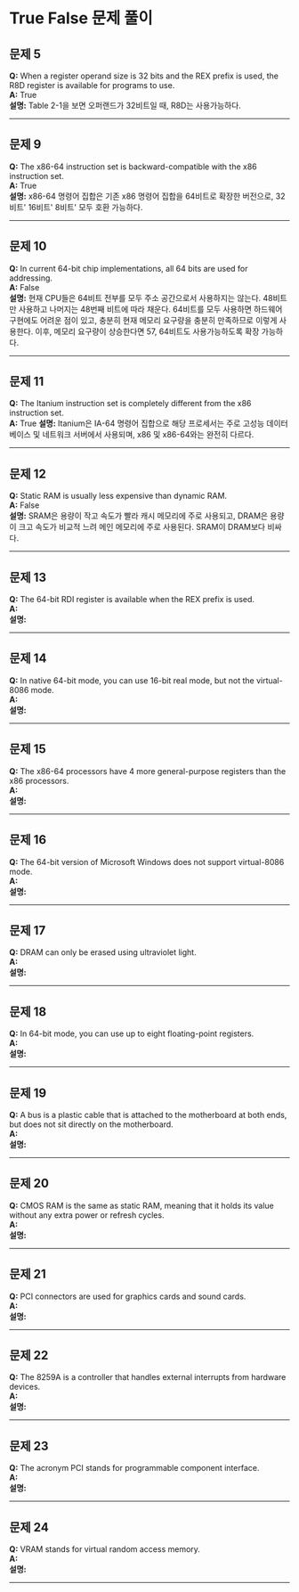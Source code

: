 # True False 문제 풀이  

## 문제 5  
**Q:** When a register operand size is 32 bits and the REX prefix is used, the R8D register is available for programs to use.   
**A:** True  
**설명:** Table 2-1을 보면 오퍼랜드가 32비트일 때, R8D는 사용가능하다.   

---
## 문제 9  
**Q:** The x86-64 instruction set is backward-compatible with the x86 instruction set.  
**A:** True   
**설명:** x86-64 명령어 집합은 기존 x86 명령어 집합을 64비트로 확장한 버전으로, 32비트' 16비트' 8비트' 모두 호환 가능하다.  

---
## 문제 10  
**Q:** In current 64-bit chip implementations, all 64 bits are used for addressing.    
**A:** False   
**설명:** 현재 CPU들은 64비트 전부를 모두 주소 공간으로서 사용하지는 않는다. 48비트만 사용하고 나머지는 48번째 비트에 따라 채운다. 64비트를 모두 사용하면 하드웨어 구현에도 어려운 점이 있고, 충분히 현재 메모리 요구량을 충분히 만족하므로 이렇게 사용한다. 이후, 메모리 요구량이 상승한다면 57, 64비트도 사용가능하도록 확장 가능하다.    

---
## 문제 11  
**Q:** The Itanium instruction set is completely different from the x86 instruction set.   
**A:** True 
**설명:** Itanium은 IA-64 명령어 집합으로 해당 프로세서는 주로 고성능 데이터베이스 및 네트워크 서버에서 사용되며, x86 및 x86-64와는 완전히 다르다.  

---
## 문제 12  
**Q:** Static RAM is usually less expensive than dynamic RAM.   
**A:** False   
**설명:** SRAM은 용량이 작고 속도가 빨라 캐시 메모리에 주로 사용되고, DRAM은 용량이 크고 속도가 비교적 느려 메인 메모리에 주로 사용된다. SRAM이 DRAM보다 비싸다.   

---
## 문제 13  
**Q:** The 64-bit RDI register is available when the REX prefix is used.   
**A:**  
**설명:**  

---
## 문제 14  
**Q:** In native 64-bit mode, you can use 16-bit real mode, but not the virtual-8086 mode.   
**A:**  
**설명:**  

---
## 문제 15      
**Q:** The x86-64 processors have 4 more general-purpose registers than the x86 processors.   
**A:**  
**설명:**  

---
## 문제 16  
**Q:** The 64-bit version of Microsoft Windows does not support virtual-8086 mode.    
**A:**  
**설명:**  

---
## 문제 17    
**Q:** DRAM can only be erased using ultraviolet light.   
**A:**  
**설명:**  

---
## 문제 18  
**Q:** In 64-bit mode, you can use up to eight floating-point registers.   
**A:**  
**설명:**  

---
## 문제 19  
**Q:** A bus is a plastic cable that is attached to the motherboard at both ends, but does not sit directly on the motherboard.   
**A:**  
**설명:**  

---
## 문제 20  
**Q:** CMOS RAM is the same as static RAM, meaning that it holds its value without any extra power or refresh cycles.   
**A:**  
**설명:**  

---
## 문제 21  
**Q:** PCI connectors are used for graphics cards and sound cards.   
**A:**  
**설명:**  

---
## 문제 22  
**Q:** The 8259A is a controller that handles external interrupts from hardware devices.   
**A:**  
**설명:**  

---
## 문제 23  
**Q:** The acronym PCI stands for programmable component interface.   
**A:**  
**설명:**  

---
## 문제 24     
**Q:** VRAM stands for virtual random access memory.   
**A:**  
**설명:**  

---

